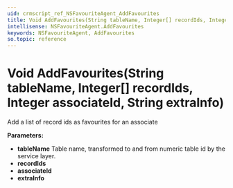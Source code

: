 ```yaml
---
uid: crmscript_ref_NSFavouriteAgent_AddFavourites
title: Void AddFavourites(String tableName, Integer[] recordIds, Integer associateId, String extraInfo)
intellisense: NSFavouriteAgent.AddFavourites
keywords: NSFavouriteAgent, AddFavourites
so.topic: reference
---
```


# Void AddFavourites(String tableName, Integer[] recordIds, Integer associateId, String extraInfo)

Add a list of record ids as favourites for an associate

**Parameters:**
 - **tableName** Table name, transformed to and from numeric table id by the service layer.
 - **recordIds** 
 - **associateId** 
 - **extraInfo** 
